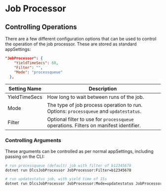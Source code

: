 # Job Processor

## Controlling Operations

There are a few different configuration options that can be used to control the operation of the job processor. These are stored as standard appSettings:

```json
"JobProcessor": {
    "YieldTimeSecs": 60,
    "Filter": "",
    "Mode": "processqueue"
  },
```

| Setting Name  | Description                                                                           |
|---------------|---------------------------------------------------------------------------------------|
| YieldTimeSecs | How long to wait between runs of the job.                                             |
| Mode          | The type of job process operation to run. Options: `processqueue` and `updatestatus`. |
| Filter        | Optional filter to use for `processqueue` operations. Filters on manifest identifier. |

### Controlling Arguments

These arguments can be controlled as per normal appSettings, including passing on the CLI:

```bash
# run processqueue (default) job with filter of b12345678 
dotnet run DlcsJobProcessor JobProcessor:Filter=b12345678

# run updatestatus job, with yield time of 15s
dotnet run DlcsJobProcessor JobProcessor:Mode=updatestatus JobProcessor:YieldTimeSecs=15
```